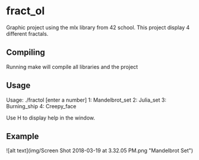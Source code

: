 # fract_ol

Graphic project using the mlx library from 42 school. This project display 4 different fractals. 

## Compiling 

Running make will compile all libraries and the project

## Usage

Usage: ./fractol [enter a number]
1: Mandelbrot_set
2: Julia_set
3: Burning_ship
4: Creepy_face

Use H to display help in the window. 

## Example

![alt text](img/Screen Shot 2018-03-19 at 3.32.05 PM.png "Mandelbrot Set")
